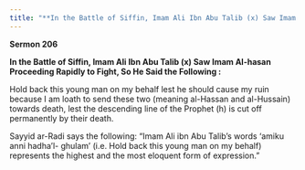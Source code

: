 ```yaml
---
title: "**In the Battle of Siffin, Imam Ali Ibn Abu Talib (x) Saw Imam Al-hasan Proceeding Rapidly to Fight, So He Said the Following :**" 
---
```

**Sermon 206**

**In the Battle of Siffin, Imam Ali Ibn Abu Talib \(x\) Saw Imam Al\-hasan Proceeding Rapidly to Fight, So He Said the Following :**

Hold back this young man on my behalf lest he should cause my ruin because I am loath to send these two \(meaning al\-Hassan and al\-Hussain\) towards death, lest the descending line of the Prophet \(h\) is cut off permanently by their death\.

Sayyid ar\-Radi says the following: “Imam Ali ibn Abu Talib’s words ‘amiku anni hadha’l\- ghulam’ \(i\.e\. Hold back this young man on my behalf\) represents the highest and the most eloquent form of expression\.”

